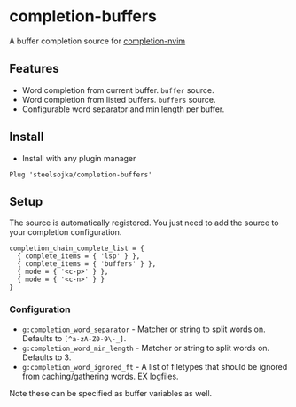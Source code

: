 completion-buffers
==================

A buffer completion source for [completion-nvim](https://github.com/haorenW1025/completion-nvim)

Features
--------

- Word completion from current buffer. `buffer` source.
- Word completion from listed buffers. `buffers` source.
- Configurable word separator and min length per buffer.

Install
-------

- Install with any plugin manager

`Plug 'steelsojka/completion-buffers'`

Setup
-----

The source is automatically registered. You just need to add the source to your completion configuration.

```
completion_chain_complete_list = {
  { complete_items = { 'lsp' } },
  { complete_items = { 'buffers' } },
  { mode = { '<c-p>' } },
  { mode = { '<c-n>' } }
}
```

### Configuration

- `g:completion_word_separator` - Matcher or string to split words on. Defaults to `[^a-zA-Z0-9\-_]`.
- `g:completion_word_min_length` - Matcher or string to split words on. Defaults to 3.
- `g:completion_word_ignored_ft` - A list of filetypes that should be ignored from caching/gathering words. EX logfiles.

Note these can be specified as buffer variables as well.
